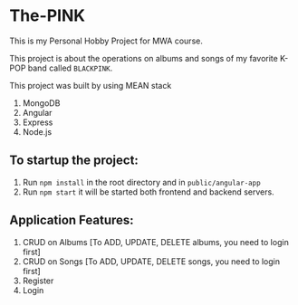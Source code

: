 # The-PINK

This is my Personal Hobby Project for MWA course.

This project is about the operations on albums and songs of my favorite K-POP band called `BLACKPINK`.

This project was built by using MEAN stack

1. MongoDB
2. Angular
3. Express
4. Node.js

## To startup the project:

1. Run `npm install` in the root directory and in `public/angular-app`
2. Run `npm start`  it will be started both frontend and backend servers.


## Application Features:
    
1. CRUD on Albums [To ADD, UPDATE, DELETE albums, you need to login first]
2. CRUD on Songs [To ADD, UPDATE, DELETE songs, you need to login first]
3. Register
4. Login
